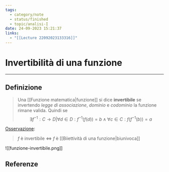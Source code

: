 ```yaml
---
tags:
  - category/note
  - status/finished
  - topic/analisi-I
date: 24-09-2023 15:21:37
links:
  - "[[Lecture 22092023133316]]"
---
```

# Invertibilità di una funzione
---
## Definizione
> Una [[Funzione matematica|funzione]] si dice **invertibile** se invertendo _legge di associazione_, _dominio_ e _codominio_ la funzione rimane valida. Quindi se
> $$\exists f^{-1}: C \to D | \forall d \in D: f^{-1}(f(d))=b \land \forall c \in C: f(f^{-1}(b))=a$$

<u>Osservazione</u>:
> $f$ è invertibile $\iff$ $f$ è [[Biiettività di una funzione|biunivoca]]

![[funzione-invertibile.png]]
## Referenze